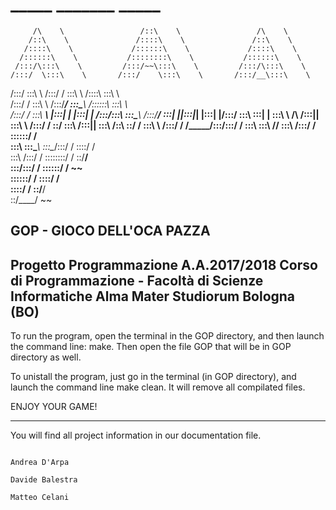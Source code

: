 #         _____                   _______                   _____          
         /\    \                 /::\    \                 /\    \         
        /::\    \               /::::\    \               /::\    \        
       /::::\    \             /::::::\    \             /::::\    \       
      /::::::\    \           /::::::::\    \           /::::::\    \      
     /:::/\:::\    \         /:::/~~\:::\    \         /:::/\:::\    \     
    /:::/  \:::\    \       /:::/    \:::\    \       /:::/__\:::\    \    
   /:::/    \:::\    \     /:::/    / \:::\    \     /::::\   \:::\    \   
  /:::/    / \:::\    \   /:::/____/   \:::\____\   /::::::\   \:::\    \  
 /:::/    /   \:::\ ___\ |:::|    |     |:::|    | /:::/\:::\   \:::\____\ 
/:::/____/  ___\:::|    ||:::|____|     |:::|    |/:::/  \:::\   \:::|    |
\:::\    \ /\  /:::|____| \:::\    \   /:::/    / \::/    \:::\  /:::|____|
 \:::\    /::\ \::/    /   \:::\    \ /:::/    /   \/_____/\:::\/:::/    / 
  \:::\   \:::\ \/____/     \:::\    /:::/    /             \::::::/    /  
   \:::\   \:::\____\        \:::\__/:::/    /               \::::/    /   
    \:::\  /:::/    /         \::::::::/    /                 \::/____/    
     \:::\/:::/    /           \::::::/    /                   ~~          
      \::::::/    /             \::::/    /                                
       \::::/    /               \::/____/                                 
        \::/____/                 ~~                                                                                                              
                                                                           

GOP - GIOCO DELL'OCA PAZZA
------------------------------------------------------------------------------------------------------------------------------
Progetto Programmazione A.A.2017/2018
Corso di Programmazione - Facoltà di Scienze Informatiche
Alma Mater Studiorum
Bologna (BO)
-----------------------------------------------------------------------------------------------------------------------------

To run the program, open the terminal in the GOP directory, and then launch the command line: make.
Then open the file GOP that will be in GOP directory as well.

To unistall the program, just go in the terminal (in GOP directory), and launch the command line make clean.
It will remove all compilated files.

ENJOY YOUR GAME!

------------------------------------------------------------------------------------------------------------------------------
You will find all project information in our documentation file.

                                                                                           Andrea D'Arpa
                                                                                           Davide Balestra
                                                                                           Matteo Celani
                                                                                                    
                                                                                                   
                                                                                                  
